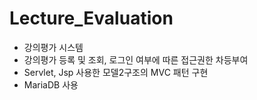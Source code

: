# Lecture_Evaluation
- 강의평가 시스템  
- 강의평가 등록 및 조회, 로그인 여부에 따른 접근권한 차등부여  
- Servlet, Jsp 사용한 모델2구조의 MVC 패턴 구현  
- MariaDB 사용
